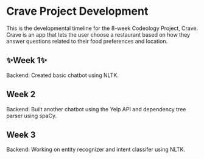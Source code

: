# Crave Project Development
This is the developmental timeline for the 8-week Codeology Project, Crave. Crave is an app that lets the user choose a restaurant based on how they answer questions related to their food preferences and location.

## ✨Week 1✨
Backend: Created basic chatbot using NLTK. 

## Week 2
Backend: Built another chatbot using the Yelp API and dependency tree parser using spaCy.

## Week 3
Backend: Working on entity recognizer and intent classifer using NLTK.
